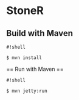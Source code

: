 # StoneR #


## Build with Maven ##

```
#!shell

$ mvn install
```

== Run with Maven ==

```
#!shell

$ mvn jetty:run
```
